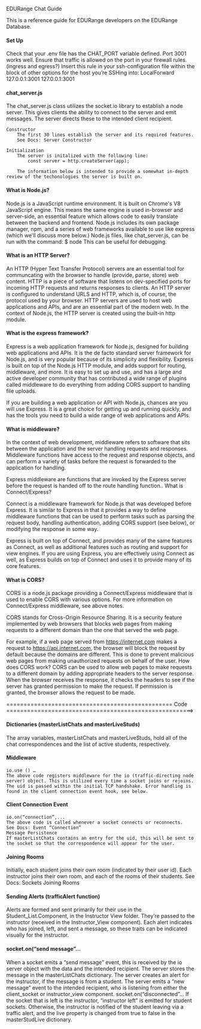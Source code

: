 EDURange Chat Guide

This is a reference guide for EDURange developers on the EDURange Database.

#### Set Up

Check that your .env file has the CHAT_PORT variable defined. Port 3001 works well. 
Ensure that traffic is allowed on the port in your firewall rules. (ingress and egress?) 
Insert this rule in your ssh-configuration file within the block of other options for the host you’re SSHing into:
LocalForward 127.0.0.1:3001 127.0.0.1:3001

#### chat_server.js

The chat_server.js class utilizes the socket.io library to establish a node server. This gives clients the ability to connect to the server and emit messages. The server directs these to the intended client recipient.

	Constructor
		The first 30 lines establish the server and its required features.  
		See Docs: Server Constructor

	Initialization
		The server is initalized with the following line:
            const server = http.createServer(app);

        The information below is intended to provide a somewhat in-depth review of the techonologies the server is built on. 

#### What is Node.js?

Node.js is a JavaScript runtime environment. It is built on Chrome's V8 JavaScript engine. This means the same engine is used in-browser and server-side, an essential feature which allows code to easily translate between the backend and frontend. 
Node.js includes its own package manager, npm, and a series of web frameworks available to use like express (which we'll discuss more below.) 
Node.js files, like chat_server.js, can be run with the command: 
	$ node <filename>
This can be useful for debugging. 


#### What is an HTTP Server?

An HTTP (Hyper Text Transfer Protocol) servers are an essential tool for communcating with the browser to handle (provide, parse, store) web content.
HTTP is a piece of software that listens on dev-specified ports for incoming HTTP requests and returns responses to clients. An HTTP server is configured to understand URLS and HTTP, which is, of course, the protocol used by your browser. 
HTTP servers are used to host web applications and APIs, and are an essential part of the modern web.
In the context of Node.js, the HTTP server is created using the built-in http module.

#### What is the express framework?

Express is a web application framework for Node.js, designed for building web applications and APIs. It is the de facto standard server framework for Node.js, and is very popular because of its simplicity and flexibility.
Express is built on top of the Node.js HTTP module, and adds support for routing, middleware, and more. It is easy to set up and use, and has a large and active developer community that has contributed a wide range of plugins called middleware to do everything from adding CORS support to handling file uploads.

If you are building a web application or API with Node.js, chances are you will use Express. It is a great choice for getting up and running quickly, and has the tools you need to build a wide range of web applications and APIs.

#### What is middleware?

In the context of web development, middleware refers to software that sits between the application and the server handling requests and responses. 
Middleware functions have access to the request and response objects, and can perform a variety of tasks before the request is forwarded to the application for handling.

Express middleware are functions that are invoked by the Express server before the request is handed off to the route handling function..
What is Connect/Express?

Connect is a middleware framework for Node.js that was developed before Express. It is similar to Express in that it provides a way to define middleware functions that can be used to perform tasks such as parsing the request body, handling authentication, adding CORS support (see below), or modifying the response in some way.

Express is built on top of Connect, and provides many of the same features as Connect, as well as additional features such as routing and support for view engines. If you are using Express, you are effectively using Connect as well, as Express builds on top of Connect and uses it to provide many of its core features.


#### What is CORS?

CORS is a node.js package providing a Connect/Express middleware that is used to enable CORS with various options. For more information on Connect/Express middleware, see above notes.

CORS stands for Cross-Origin Resource Sharing. It is a security feature implemented by web browsers that blocks web pages from making requests to a different domain than the one that served the web page.

For example, if a web page served from https://internet.com makes a request to https://api.internet.com, the browser will block the request by default because the domains are different. This is done to prevent malicious web pages from making unauthorized requests on behalf of the user.
How does CORS work? CORS can be used to allow web pages to make requests to a different domain by adding appropriate headers to the server response. When the browser receives the response, it checks the headers to see if the server has granted permission to make the request. If permission is granted, the browser allows the request to be made.

================================================ Code ======================================================>

#### Dictionaries (masterListChats and masterLiveStuds)

The array variables, masterListChats and masterLiveStuds, hold all of the chat correspondences and the list of active students, respectively. 

#### Middleware

	io.use () …
	The above code registers middleware for the io (traffic-directing node server) object. This is utilized every time a socket joins or rejoins. 
	The uid is passed within the initial TCP handshake. Error handling is found in the client connection event hook, see below. 

#### Client Connection Event
	io.on(“connection”,...
	The above code is called whenever a socket connects or reconnects.
	See Docs: Event “Connection”
	Message Persistence
	If masterListChats contains an entry for the uid, this will be sent to the socket so that the correspondence will appear for the user.

#### Joining Rooms
Initially, each student joins their own room (indicated by their user id). 
Each instructor joins their own room, and each of the rooms of their students.
See Docs: Sockets Joining Rooms

#### Sending Alerts (trafficAlert function) 
Alerts are formed and sent primarily for their use in the Student_List.Component, in the Instructor View folder. They’re passed to the instructor (received in the Instructor_View component). 
Each alert indicates who has joined, left, and sent a message, so these traits can be indicated visually for the instructor. 

#### socket.on(“send message”...
When a socket emits a “send message” event, this is received by the io server object with the data and the intended recipient. 
The server stores the message in the masterListChats dictionary. 
The server creates an alert for the instructor, if the message is from a student. 
The server emits a “new message” event to the intended recipient, who is listening from either the client_socket or instructor_view component. 
socket.on(“disconnected”...
If the socket that is left is the instructor, “instructor left” is emitted for student sockets. 
Otherwise, the instructor is notified of the student leaving via a traffic alert, and the live property is changed from true to false in the masterStudLive dictionary. 

